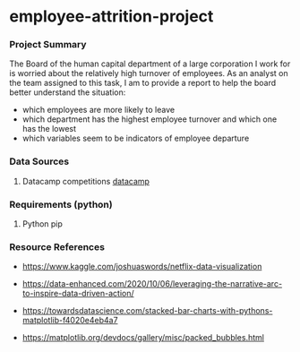 # employee-attrition-project
### Project Summary
The Board of the human capital department of a large corporation I work for is worried about the relatively high
turnover of employees. As an analyst on the team assigned to this task, I am to provide a report to help the board better understand the situation:

* which employees are more likely to leave
* which department has the highest employee turnover and which one has the lowest
* which variables seem to be indicators of employee departure

### Data Sources
1. Datacamp competitions [datacamp](https://app.datacamp.com/learn/competitions/reducing-employee-turnover)
 
### Requirements (python)
1. Python pip

### Resource References
* https://www.kaggle.com/joshuaswords/netflix-data-visualization

* https://data-enhanced.com/2020/10/06/leveraging-the-narrative-arc-to-inspire-data-driven-action/

* https://towardsdatascience.com/stacked-bar-charts-with-pythons-matplotlib-f4020e4eb4a7

* https://matplotlib.org/devdocs/gallery/misc/packed_bubbles.html
